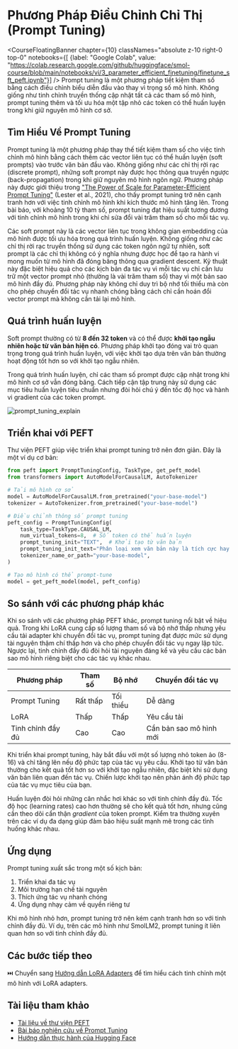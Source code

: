 # Phương Pháp Điều Chỉnh Chỉ Thị (Prompt Tuning)

<CourseFloatingBanner chapter={10}
  classNames="absolute z-10 right-0 top-0"
  notebooks={[
    {label: "Google Colab", value: "https://colab.research.google.com/github/huggingface/smol-course/blob/main/notebooks/vi/3_parameter_efficient_finetuning/finetune_sft_peft.ipynb"}] />
Prompt tuning là một phương pháp tiết kiệm tham số bằng cách điều chỉnh biểu diễn đầu vào thay vì trọng số mô hình. Không giống như tinh chỉnh truyền thống cập nhật tất cả các tham số mô hình, prompt tuning thêm và tối ưu hóa một tập nhỏ các token có thể huấn luyện trong khi giữ nguyên mô hình cơ sở.

## Tìm Hiểu Về Prompt Tuning

Prompt tuning là một phương pháp thay thế tiết kiệm tham số cho việc tinh chỉnh mô hình bằng cách thêm các vector liên tục có thể huấn luyện (soft prompts) vào trước văn bản đầu vào. Không giống như các chỉ thị rời rạc (discrete prompt), những soft prompt này được học thông qua truyền ngược (back-propagation) trong khi giữ nguyên mô hình ngôn ngữ. Phương pháp này được giới thiệu trong ["The Power of Scale for Parameter-Efficient Prompt Tuning"](https://arxiv.org/abs/2104.08691) (Lester et al., 2021), cho thấy prompt tuning trở nên cạnh tranh hơn với việc tinh chỉnh mô hình khi kích thước mô hình tăng lên. Trong bài báo, với khoảng 10 tỷ tham số, prompt tuning đạt hiệu suất tương đương với tinh chỉnh mô hình trong khi chỉ sửa đổi vài trăm tham số cho mỗi tác vụ.

Các soft prompt này là các vector liên tục trong không gian embedding của mô hình được tối ưu hóa trong quá trình huấn luyện. Không giống như các chỉ thị rời rạc truyền thống sử dụng các token ngôn ngữ tự nhiên, soft prompt là các chỉ thị không có ý nghĩa nhưng được học để tạo ra hành vi mong muốn từ mô hình đã đóng băng thông qua gradient descent. Kỹ thuật này đặc biệt hiệu quả cho các kịch bản đa tác vụ vì mỗi tác vụ chỉ cần lưu trữ một vector prompt nhỏ (thường là vài trăm tham số) thay vì một bản sao mô hình đầy đủ. Phương pháp này không chỉ duy trì bộ nhớ tối thiểu mà còn cho phép chuyển đổi tác vụ nhanh chóng bằng cách chỉ cần hoán đổi vector prompt mà không cần tải lại mô hình.

## Quá trình huấn luyện

Soft prompt thường có từ **8 đến 32 token** và có thể được **khởi tạo ngẫu nhiên hoặc từ văn bản hiện có**. Phương pháp khởi tạo đóng vai trò quan trọng trong quá trình huấn luyện, với việc khởi tạo dựa trên văn bản thường hoạt động tốt hơn so với khởi tạo ngẫu nhiên.

Trong quá trình huấn luyện, chỉ các tham số prompt được cập nhật trong khi mô hình cơ sở vẫn đóng băng. Cách tiếp cận tập trung này sử dụng các mục tiêu huấn luyện tiêu chuẩn nhưng đòi hỏi chú ý đến tốc độ học và hành vi gradient của các token prompt.

![prompt_tuning_explain](./images/prompt_tuning.png)

## Triển khai với PEFT

Thư viện PEFT giúp việc triển khai prompt tuning trở nên đơn giản. Đây là một ví dụ cơ bản:

```python
from peft import PromptTuningConfig, TaskType, get_peft_model
from transformers import AutoModelForCausalLM, AutoTokenizer

# Tải mô hình cơ sở
model = AutoModelForCausalLM.from_pretrained("your-base-model")
tokenizer = AutoTokenizer.from_pretrained("your-base-model")

# Điều chỉnh thông số prompt tuning
peft_config = PromptTuningConfig(
    task_type=TaskType.CAUSAL_LM,
    num_virtual_tokens=8,  # Số token có thể huấn luyện
    prompt_tuning_init="TEXT",  # Khởi tạo từ văn bản
    prompt_tuning_init_text="Phân loại xem văn bản này là tích cực hay tiêu cực:",
    tokenizer_name_or_path="your-base-model",
)

# Tạo mô hình có thể prompt-tune
model = get_peft_model(model, peft_config)
```

## So sánh với các phương pháp khác

Khi so sánh với các phương pháp PEFT khác, prompt tuning nổi bật về hiệu quả. Trong khi LoRA cung cấp số lượng tham số và bộ nhớ thấp nhưng yêu cầu tải adapter khi chuyển đổi tác vụ, prompt tuning đạt được mức sử dụng tài nguyên thậm chí thấp hơn và cho phép chuyển đổi tác vụ ngay lập tức. Ngược lại, tinh chỉnh đầy đủ đòi hỏi tài nguyên đáng kể và yêu cầu các bản sao mô hình riêng biệt cho các tác vụ khác nhau.

| Phương pháp | Tham số | Bộ nhớ | Chuyển đổi tác vụ |
|--------|------------|---------|----------------|
| Prompt Tuning | Rất thấp | Tối thiểu | Dễ dàng |
| LoRA | Thấp | Thấp | Yêu cầu tải |
| Tinh chỉnh đầy đủ | Cao | Cao | Cần bản sao mô hình mới |

Khi triển khai prompt tuning, hãy bắt đầu với một số lượng nhỏ token ảo (8-16) và chỉ tăng lên nếu độ phức tạp của tác vụ yêu cầu. Khởi tạo từ văn bản thường cho kết quả tốt hơn so với khởi tạo ngẫu nhiên, đặc biệt khi sử dụng văn bản liên quan đến tác vụ. Chiến lược khởi tạo nên phản ánh độ phức tạp của tác vụ mục tiêu của bạn.

Huấn luyện đòi hỏi những cân nhắc hơi khác so với tinh chỉnh đầy đủ. Tốc độ học (learning rates) cao hơn thường sẽ cho kết quả tốt hơn, nhưng cũng cần theo dõi cẩn thận *gradient* của token prompt. Kiểm tra thường xuyên trên các ví dụ đa dạng giúp đảm bảo hiệu suất mạnh mẽ trong các tình huống khác nhau.

## Ứng dụng

Prompt tuning xuất sắc trong một số kịch bản:

1. Triển khai đa tác vụ
2. Môi trường hạn chế tài nguyên
3. Thích ứng tác vụ nhanh chóng
4. Ứng dụng nhạy cảm về quyền riêng tư

Khi mô hình nhỏ hơn, prompt tuning trở nên kém cạnh tranh hơn so với tinh chỉnh đầy đủ. Ví dụ, trên các mô hình như SmolLM2, prompt tuning ít liên quan hơn so với tinh chỉnh đầy đủ.

## Các bước tiếp theo

⏭️ Chuyển sang [Hướng dẫn LoRA Adapters](../../../notebooks/vi/3_parameter_efficient_finetuning/finetune_sft_peft.ipynb) để tìm hiểu cách tinh chỉnh một mô hình với LoRA adapters.

## Tài liệu tham khảo
- [Tài liệu về thư viện PEFT](https://huggingface.co/docs/peft)
- [Bài báo nghiên cứu về Prompt Tuning](https://arxiv.org/abs/2104.08691) 
- [Hướng dẫn thực hành của Hugging Face](https://huggingface.co/learn/cookbook/prompt_tuning_peft)